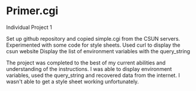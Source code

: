 # Primer.cgi
Individual Project 1

Set up github repository and copied simple.cgi from the CSUN servers.
Experimented with some code for style sheets.
Used curl to display the csun website
Display the list of environment variables with the query_string

The project was completed to the best of my current abilities and understanding of the instructions.
I was able to display environment variables, used the query_string and recovered data from the internet.
I wasn't able to get a style sheet working unfortunately.
